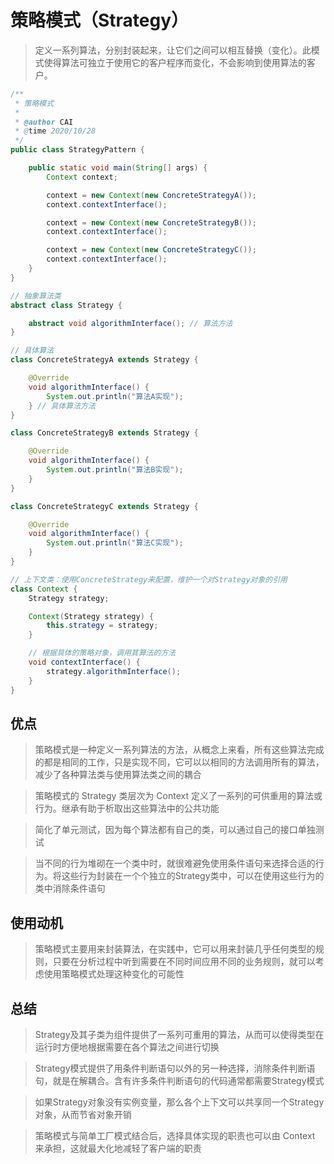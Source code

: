 # 策略模式（Strategy）

> 定义一系列算法，分别封装起来，让它们之间可以相互替换（变化）。此模式使得算法可独立于使用它的客户程序而变化，不会影响到使用算法的客户。

``` java
/**
 * 策略模式
 * 
 * @author CAI
 * @time 2020/10/28
 */
public class StrategyPattern {

    public static void main(String[] args) {
        Context context;

        context = new Context(new ConcreteStrategyA());
        context.contextInterface();

        context = new Context(new ConcreteStrategyB());
        context.contextInterface();

        context = new Context(new ConcreteStrategyC());
        context.contextInterface();
    }
}

// 抽象算法类
abstract class Strategy {

    abstract void algorithmInterface(); // 算法方法
}

// 具体算法
class ConcreteStrategyA extends Strategy {

    @Override
    void algorithmInterface() {
        System.out.println("算法A实现");
    } // 具体算法方法
}

class ConcreteStrategyB extends Strategy {

    @Override
    void algorithmInterface() {
        System.out.println("算法B实现");
    }
}

class ConcreteStrategyC extends Strategy {

    @Override
    void algorithmInterface() {
        System.out.println("算法C实现");
    }
}

// 上下文类：使用ConcreteStrategy来配置，维护一个对Strategy对象的引用
class Context {
    Strategy strategy;

    Context(Strategy strategy) {
        this.strategy = strategy;
    }

    // 根据具体的策略对象，调用其算法的方法
    void contextInterface() {
        strategy.algorithmInterface();
    }
}
```

## 优点

> 策略模式是一种定义一系列算法的方法，从概念上来看，所有这些算法完成的都是相同的工作，只是实现不同，它可以以相同的方法调用所有的算法，减少了各种算法类与使用算法类之间的耦合

> 策略模式的 Strategy 类层次为 Context 定义了一系列的可供重用的算法或行为。继承有助于析取出这些算法中的公共功能

> 简化了单元测试，因为每个算法都有自己的类，可以通过自己的接口单独测试

> 当不同的行为堆砌在一个类中时，就很难避免使用条件语句来选择合适的行为。将这些行为封装在一个个独立的Strategy类中，可以在使用这些行为的类中消除条件语句

## 使用动机

> 策略模式主要用来封装算法，在实践中，它可以用来封装几乎任何类型的规则，只要在分析过程中听到需要在不同时间应用不同的业务规则，就可以考虑使用策略模式处理这种变化的可能性

## 总结

> Strategy及其子类为组件提供了一系列可重用的算法，从而可以使得类型在运行时方便地根据需要在各个算法之间进行切换

> Strategy模式提供了用条件判断语句以外的另一种选择，消除条件判断语句，就是在解耦合。含有许多条件判断语句的代码通常都需要Strategy模式

> 如果Strategy对象没有实例变量，那么各个上下文可以共享同一个Strategy对象，从而节省对象开销

> 策略模式与简单工厂模式结合后，选择具体实现的职责也可以由 Context 来承担，这就最大化地减轻了客户端的职责

